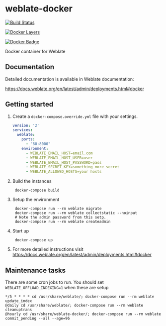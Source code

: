 # weblate-docker

[![Build Status](https://travis-ci.org/WeblateOrg/docker.svg?branch=master)](https://travis-ci.org/WeblateOrg/docker)

[![Docker Layers](https://images.microbadger.com/badges/image/nijel/weblate.svg)](http://microbadger.com/images/nijel/weblate "Get your own image badge on microbadger.com")

[![Docker Badge](https://images.microbadger.com/badges/version/nijel/weblate.svg)](http://microbadger.com/images/nijel/weblate "Get your own version badge on microbadger.com")

Docker container for Weblate

## Documentation

Detailed documentation is available in Weblate documentation:

https://docs.weblate.org/en/latest/admin/deployments.html#docker

## Getting started

1. Create a `docker-compose.override.yml` file with your settings.

    ```yml
    version: '2'
    services:
      weblate:
        ports:
          - "80:8000"
        environment:
          - WEBLATE_EMAIL_HOST=email.com
          - WEBLATE_EMAIL_HOST_USER=user
          - WEBLATE_EMAIL_HOST_PASSWORD=pass
          - WEBLATE_SECRET_KEY=something more secret
          - WEBLATE_ALLOWED_HOSTS=your hosts
    ```

2. Build the instances

        docker-compose build

3. Setup the environment

        docker-compose run --rm weblate migrate
        docker-compose run --rm weblate collectstatic --noinput
        # Note the admin password from this setp.
        docker-compose run --rm weblate createadmin

4. Start up

        docker-compose up

5. For more detailed instructions visit https://docs.weblate.org/en/latest/admin/deployments.html#docker

## Maintenance tasks

There are some cron jobs to run. You should set `WEBLATE_OFFLOAD_INDEXING=1` when these are setup

    */5 * * * * cd /usr/share/weblate/; docker-compose run --rm weblate update_index
    @daily cd /usr/share/weblate/; docker-compose run --rm weblate cleanuptrans
    @hourly cd /usr/share/weblate-docker/; docker-compose run --rm weblate commit_pending --all --age=96
